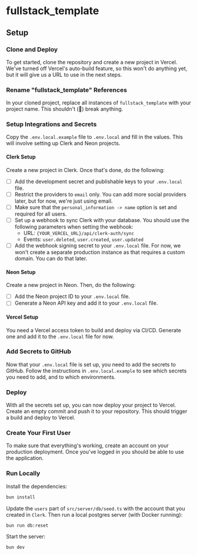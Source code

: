 # fullstack_template

## Setup

### Clone and Deploy

To get started, clone the repository and create a new project in Vercel. We've turned off Vercel's auto-build feature, so this won't do anything yet, but it will give us a URL to use in the next steps.

### Rename "fullstack_template" References

In your cloned project, replace all instances of `fullstack_template` with your project name. This shouldn't (🤞) break anything.

### Setup Integrations and Secrets

Copy the `.env.local.example` file to `.env.local` and fill in the values. This will involve setting up Clerk and Neon projects.

#### Clerk Setup

Create a new project in Clerk. Once that's done, do the following:

- [ ] Add the development secret and publishable keys to your `.env.local` file.
- [ ] Restrict the providers to `email` only. You can add more social providers later, but for now, we're just using email.
- [ ] Make sure that the `personal_information -> name` option is set and required for all users.
- [ ] Set up a webhook to sync Clerk with your database. You should use the following parameters when setting the webhook:
  - URL: `{YOUR_VERCEL_URL}/api/clerk-auth/sync`
  - Events: `user.deleted`, `user.created`, `user.updated`
- [ ] Add the webhook signing secret to your `.env.local` file.
      For now, we won't create a separate production instance as that requires a custom domain. You can do that later.

#### Neon Setup

Create a new project in Neon. Then, do the following:

- [ ] Add the Neon project ID to your `.env.local` file.
- [ ] Generate a Neon API key and add it to your `.env.local` file.

#### Vercel Setup

You need a Vercel access token to build and deploy via CI/CD. Generate one and add it to the `.env.local` file for now.

### Add Secrets to GitHub

Now that your `.env.local` file is set up, you need to add the secrets to GitHub. Follow the instructions in `.env.local.example` to see which secrets you need to add, and to which environments.

### Deploy

With all the secrets set up, you can now deploy your project to Vercel. Create an empty commit and push it to your repository. This should trigger a build and deploy to Vercel.

### Create Your First User

To make sure that everything's working, create an account on your production deployment. Once you've logged in you should be able to use the application.

### Run Locally

Install the dependencies:

```bash
bun install
```

Update the `users` part of `src/server/db/seed.ts` with the account that you created in `Clerk`. Then run a local postgres server (with Docker running):

```bash
bun run db:reset
```

Start the server:

```bash
bun dev
```
